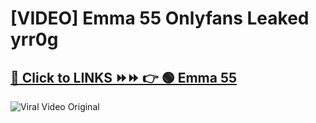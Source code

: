 
 # [VIDEO] Emma 55 Onlyfans Leaked yrr0g

## <h2><a href="https://clipsfans.com/Emma_55&ref=git">🔗 Click to LINKS ⏩⏩ 👉 🟢 Emma 55 </a></h2>

<a href="https://clipsfans.com/Emma_55&ref=git" rel="nofollow" data-target="animated-image.originalLink"><img src="https://i.ibb.co.com/xMMVF88/686577567.gif" alt="Viral Video Original" style="max-width: 100%; display: inline-block;" data-target="animated-image.originalImage"></a>

